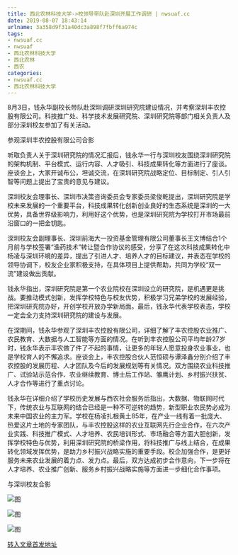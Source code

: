 ```yaml
---
title: 西北农林科技大学->校领导带队赴深圳开展工作调研 | nwsuaf.cc
date: 2019-08-07 18:43:14
urlname: 3a358d9f31a40dc3a898f7fbff6a974c
tags: 
- nwsuaf.cc
- nwsuaf
- 西北农林科技大学
- 西北农林
- 西农
categories:
- nwsuaf.cc
- 西北农林科技大学
---
```



8月3日，钱永华副校长带队赴深圳调研深圳研究院建设情况，并考察深圳丰农控股有限公司。科技推广处、科学技术发展研究院、深圳研究院等部门相关负责人及部分深圳校友参加了有关活动。

参观深圳丰农控股有限公司合影

听取负责人关于深圳研究院的情况汇报后，钱永华一行与深圳校友围绕深圳研究院的架构机制、平台模式、运行内容、人才吸引、科技成果转化等方面进行了座谈。座谈会上，大家开诚布公，坦诚交流，在深圳研究院战略定位、目标制定、引人引智等问题上提出了宝贵的意见与建议。

深圳校友会理事长、深圳市决策咨询委员会专家委员梁俊乾提出，深圳研究院是学校未来发展的一个重要平台，科技成果转化创新创业良好的生态系统是深圳的一大优势，具备世界级影响力，利用好这个优势，也是深圳研究院为学校打开市场最前沿窗口的一把金钥匙。

深圳校友会副理事长、深圳前海大一投资基金管理有限公司董事长王文博结合1个月前与学校签署“渔药技术”转让暨合作协议的感受，分享了在这次科技成果转化中杨凌与深圳环境的差异，提出了引进人才、培养人才的目标建议，并表态在学校的领导协调下，校友企业家积极支持，在具体项目上提供帮助，共同为学校“双一流”建设做出贡献。

钱永华指出，深圳研究院是第一个农业院校在深圳设立的研究院，是机遇更是挑战。要推动模式创新，发挥学校特色与校友优势，积极学习兄弟学校的发展经验，把深圳研究院办好，开创学校开放办学新局面。最后，钱永华代表学校表态，学校一定会全力支持深圳研究院的建设与发展。

在深期间，钱永华参观了深圳丰农控股有限公司，详细了解了丰农控股农业推广、农民教育、大数据与人工智能等方面的情况。在听到丰农控股公司平均年龄27岁时，钱永华表示丰农做了件了不起的事情，让更多的年轻人愿意投身农业事业，也是学校育人的不懈追求。座谈会上，丰农控股合伙人范恒硕与谭泽鑫分别介绍了丰农控股的发展历程、人才团队及今后的发展规划等有关情况。双方围绕农业科技推广、试验站示范合作、农业继续教育、博士后工作站、雏鹰计划、乡村振兴扶贫、人才合作等进行了重点讨论。

钱永华在详细介绍了学校历史发展与西农社会服务后指出，大数据、物联网时代下，传统农业与互联网的结合已经是一种不可逆转的趋势，新型职业农民势必成为未来中国农业的主力军。学校在杨凌扎根黄土85年，在产业一线有着一批庞大、热爱这片土地的专家团队，与丰农控股这样的农业互联网先行企业合作，在六次产业实践、科技推广模式、人才培养、农民培训形式、市场融合等方面大胆创新，发挥学校特色与优势，利用深圳研究院的桥梁作用，将科技推广与线上结合，在成果转化领域发挥优势，是助力乡村振兴战略实施的重要手段。校企加强合作，是更好服务未来农业发展的着力点、发力点。最后，双方达成初步合作意向，下一步将在人才培养、农业推广创新、服务乡村振兴战略实施等方面进一步细化合作事项。

与深圳校友合影



![图](https://news.nwsuaf.edu.cn/images/content/2019-08/20190806175935900811.jpg)

![图](https://news.nwsuaf.edu.cn/images/content/2019-08/20190806175913806792.jpg)

![图](https://news.nwsuaf.edu.cn/images/content/2019-08/20190806175745504559.jpg)

[转入文章首发地址](https://news.nwsuaf.edu.cn/xnxw/91268.htm)